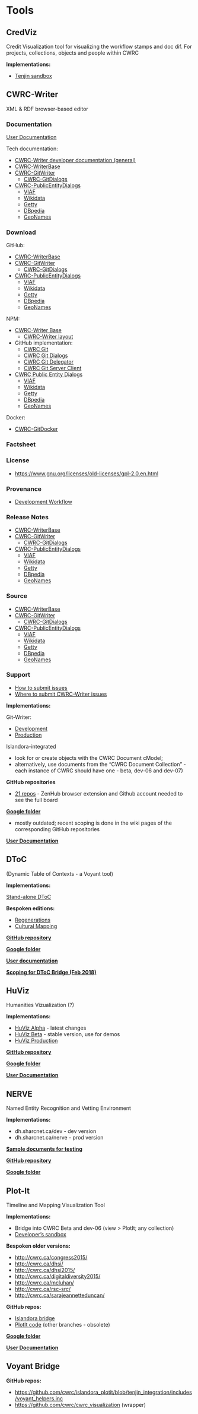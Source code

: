 # Tools 

## CredViz

Credit Visualization tool for visualizing the workflow stamps and doc dif. For projects, collections, objects and people within CWRC

**Implementations:**
- [Tenjin sandbox](https://cwrc-cv.tenjin.ca/?collectionId=cwrc%3Aabcd1234-5678-efgh-ijkl-mnopqrstuvwx&timeEnd=1454640878501&view=Bar+Graph&pid%5B%5D=cwrc%3Adcba1234-8765-hgfe-lkjil-xwvutsrqpon2&pid%5B%5D=cwrc%3Adcba1234-8765-hgfe-lkjil-xwvutsrqponm&users%5B%5D=illovan&users%5B%5D=sbrown&users%5B%5D=wood&users%5B%5D=brittain&users%5B%5D=harvey&timeStart=1453049758153)  

## CWRC-Writer

XML & RDF browser-based editor

### Documentation

[User Documentation](https://cwrc.ca/CWRC-Writer_Documentation/)

Tech documentation:

* [CWRC-Writer developer documentation (general)](https://github.com/cwrc/CWRC-Writer-Dev-Docs/blob/master/README.md)
* [CWRC-WriterBase](https://github.com/cwrc/CWRC-WriterBase/blob/master/README.md)
* [CWRC-GitWriter](https://github.com/cwrc/CWRC-GitWriter/blob/master/README.md)
    * [CWRC-GitDialogs](https://github.com/cwrc/cwrc-git-dialogs/blob/master/README.md)
* [CWRC-PublicEntityDialogs](https://github.com/cwrc/CWRC-PublicEntityDialogs/blob/master/README.md)
    * [VIAF](https://github.com/cwrc/viaf-entity-lookup/blob/master/README.md)
    * [Wikidata](https://github.com/cwrc/wikidata-entity-lookup/blob/master/README.md)
    * [Getty](https://github.com/cwrc/getty-entity-lookup/blob/master/README.md)
    * [DBpedia](https://github.com/cwrc/dbpedia-entity-lookup/blob/master/README.md)
    * [GeoNames](https://github.com/cwrc/geonames-entity-lookup/blob/master/README.md)
    

### Download

GitHub:
* [CWRC-WriterBase](https://github.com/cwrc/CWRC-WriterBase/archive/master.zip)
* [CWRC-GitWriter](https://github.com/cwrc/CWRC-GitWriter/archive/master.zip)
    * [CWRC-GitDialogs](https://github.com/cwrc/cwrc-git-dialogs/archive/master.zip)
* [CWRC-PublicEntityDialogs](https://github.com/cwrc/CWRC-PublicEntityDialogs/archive/master.zip)
    * [VIAF](https://github.com/cwrc/viaf-entity-lookup/archive/master.zip)
    * [Wikidata](https://github.com/cwrc/wikidata-entity-lookup/archive/master.zip)
    * [Getty](https://github.com/cwrc/getty-entity-lookup/archive/master.zip)
    * [DBpedia](https://github.com/cwrc/dbpedia-entity-lookup/archive/master.zip)
    * [GeoNames](https://github.com/cwrc/geonames-entity-lookup/archive/master.zip)
    
NPM:
* [CWRC-Writer Base](https://www.npmjs.com/package/cwrc-writer-base)
    * [CWRC-Writer layout](https://www.npmjs.com/package/cwrc-writer-layout)
* GitHub implementation:
    * [CWRC Git](https://www.npmjs.com/package/cwrcgit)
    * [CWRC Git Dialogs](https://www.npmjs.com/package/cwrc-git-dialogs)
    * [CWRC Git Delegator](https://www.npmjs.com/package/cwrc-git-delegator)
    * [CWRC Git Server Client](https://www.npmjs.com/package/cwrc-git-server-client)
* [CWRC Public Entity Dialogs](https://www.npmjs.com/package/cwrc-public-entity-dialogs)
    * [VIAF](https://www.npmjs.com/package/viaf-entity-lookup)
    * [Wikidata](https://www.npmjs.com/package/wikidata-entity-lookup)
    * [Getty](https://www.npmjs.com/package/getty-entity-lookup)
    * [DBpedia](https://www.npmjs.com/package/dbpedia-entity-lookup)
    * [GeoNames](https://www.npmjs.com/package/geonames-entity-lookup)

Docker:
* [CWRC-GitDocker](https://gitlab.dh.tamu.edu/bptarpley/CWRC-GitDocker)
    
### Factsheet


### License

* https://www.gnu.org/licenses/old-licenses/gpl-2.0.en.html

### Provenance
* [Development Workflow](https://github.com/cwrc/Administrative-documentation/wiki/CWRC-Writer-development-workflow)

### Release Notes

* [CWRC-WriterBase](https://github.com/cwrc/CWRC-WriterBase/releases)
* [CWRC-GitWriter](https://github.com/cwrc/CWRC-GitWriter/releases)
    * [CWRC-GitDialogs](https://github.com/cwrc/cwrc-git-dialogs/releases)
* [CWRC-PublicEntityDialogs](https://github.com/cwrc/CWRC-PublicEntityDialogs/releases)
    * [VIAF](https://github.com/cwrc/viaf-entity-lookup/releases)
    * [Wikidata](https://github.com/cwrc/wikidata-entity-lookup/releases)
    * [Getty](https://github.com/cwrc/getty-entity-lookup/releases)
    * [DBpedia](https://github.com/cwrc/dbpedia-entity-lookup/releases)
    * [GeoNames](https://github.com/cwrc/geonames-entity-lookup/releases)

### Source

* [CWRC-WriterBase](https://github.com/cwrc/CWRC-WriterBase)
* [CWRC-GitWriter](https://github.com/cwrc/CWRC-GitWriter)
    * [CWRC-GitDialogs](https://github.com/cwrc/cwrc-git-dialogs)
* [CWRC-PublicEntityDialogs](https://github.com/cwrc/CWRC-PublicEntityDialogs)
    * [VIAF](https://github.com/cwrc/viaf-entity-lookup)
    * [Wikidata](https://github.com/cwrc/wikidata-entity-lookup)
    * [Getty](https://github.com/cwrc/getty-entity-lookup)
    * [DBpedia](https://github.com/cwrc/dbpedia-entity-lookup)
    * [GeoNames](https://github.com/cwrc/geonames-entity-lookup)

### Support
* [How to submit issues](https://github.com/cwrc/Administrative-documentation/wiki/How-to-submit-issues-within-CWRC)
* [Where to submit CWRC-Writer issues](https://github.com/cwrc/Administrative-documentation/wiki/Where-to-submit-CWRC-Writer-related-issues#general)





**Implementations:**

Git-Writer:
- [Development](https://dev-cwrc-writer.cwrc.ca)
- [Production](https://cwrc-writer.cwrc.ca)

Islandora-integrated
- look for or create objects with the CWRC Document cModel; 
- alternatively, use documents from the “CWRC Document Collection” - each instance of CWRC should have one - beta, dev-06 and dev-07)

**GitHub repositories**
- [21 repos](https://github.com/cwrc/CWRC-WriterBase#boards?repos=118944840,118782110,104360118,90832036,79293461,83374118,60551828,85887126,60551497,13992223,21991695,8784277,82123127,109737670,8782993,107160166,68215240,99944608,106585984,117881093) - ZenHub browser extension and Github account needed to see the full board 

**[Google folder](https://drive.google.com/drive/u/0/folders/0B9q9FNF-5I4CZTlmZjQ0ZWItODVlZC00MmI2LThjODktZDNlZTg5NGFjNGUy)**
- mostly outdated; recent scoping is done in the wiki pages of the corresponding GitHub repositories

**[User Documentation](http://cwrc.ca/Documentation/project-editor/#DITA_Files-Various_Applications/CWRC-Writer/Embed_Ref_Splash.html)**

## DToC

(Dynamic Table of Contexts - a Voyant tool)

**Implementations:**

[Stand-alone DToC](http://voyant-tools.org/dtoc/)

**Bespoken editions:**

- [Regenerations](http://voyant-tools.org/dtoc/?corpus=regenerations&curatorId=regenerations)
- [Cultural Mapping](http://voyant-tools.org/dtoc/?corpus=culturalmapping&curatorId=culturalmapping)

**[GitHub repository](https://github.com/sgsinclair/Voyant/labels/DToC)**

**[Google folder](https://drive.google.com/drive/u/0/folders/0B8C90DSaQG_sTHc3LXZNV0ZPWnc)**

**[User documentation](http://cwrc.ca/Documentation/project-editor/#DITA_Files-Various_Applications/DToC/OverviewDToC.html)**

**[Scoping for DToC Bridge (Feb 2018)](https://docs.google.com/document/d/1ZhoF41EaygSVSvIsxy5PoFJ6c-5NIromwRVQ9QjocDY/edit#)**

## HuViz
Humanities Vizualization (?)

**Implementations:**
- [HuViz Alpha](http://alpha.huviz.dev.nooron.com/) - latest changes 
- [HuViz Beta](http://beta.huviz.dev.nooron.com/) - stable version, use for demos
- [HuViz Production](http://huviz.dev.nooron.com/)

**[GitHub repository](https://github.com/cwrc/HuViz)**

**[Google folder](https://drive.google.com/drive/u/0/folders/0B6QNAc65ZX4PfnFvSmFmdTJkekdENVQxMVNqWnJhUFFUWEdnejdma1RRTV83bmYzOVp4M28)**

**[User Documentation](http://cwrc.ca/Documentation/administrator/#DITA_Files-Various_Applications/huviz/HuViz_Concept.html)**

## NERVE
Named Entity Recognition and Vetting Environment

**Implementations:**

- dh.sharcnet.ca/dev - dev version
- dh.sharcnet.ca/nerve - prod version

**[Sample documents for testing](https://www.dropbox.com/sh/y5mnmqpux7fp50l/AAAaJA-0VPvoxtBxc31LinMja?dl=0)**

**[GitHub repository](https://github.com/cwrc/NERVE)**

**[Google folder](https://drive.google.com/drive/folders/0B6QNAc65ZX4PYUozSWxFTk9UV00)**

## Plot-It 

Timeline and Mapping Visualization Tool

**Implementations:**

- Bridge into CWRC Beta and dev-06 (view > PlotIt; any collection) 
- [Developer’s sandbox](https://cwrc.tenjin.ca/) 

**Bespoken older versions:**

- http://cwrc.ca/congress2015/
- http://cwrc.ca/dhsi/
- http://cwrc.ca/dhsi2015/
- http://cwrc.ca/digitaldiversity2015/
- http://cwrc.ca/mcluhan/
- http://cwrc.ca/rsc-src/
- http://cwrc.ca/sarajeannetteduncan/

**GitHub repos:**

- [Islandora bridge](https://github.com/cwrc/islandora_plotit)
- [PlotIt code](https://github.com/cwrc/CWRC-Mapping-Timelines-Project/tree/knockout) (other branches - obsolete)

**[Google folder](https://drive.google.com/drive/u/0/folders/0B8C90DSaQG_saTJMckdfbDZCalU)** 

**[User Documentation](http://cwrc.ca/Documentation/project-editor/#DITA_Files-Various_Applications/Plot-It/Introduction%20to%20PlotIt.html)**

## Voyant Bridge
	
**GitHub repos:**
- https://github.com/cwrc/islandora_plotit/blob/tenjin_integration/includes/voyant_helpers.inc 
- https://github.com/cwrc/cwrc_visualization (wrapper) 

